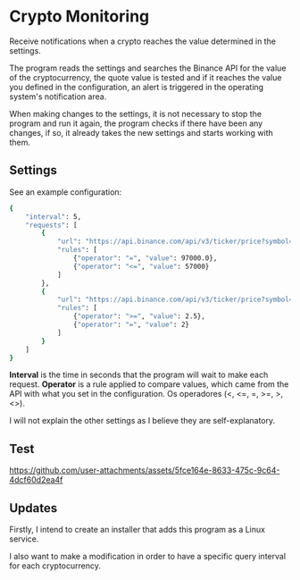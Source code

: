 # Crypto Monitoring

Receive notifications when a crypto reaches the value determined in the settings.

The program reads the settings and searches the Binance API for the value of the cryptocurrency, the quote value is tested and if it reaches the value you defined in the configuration, an alert is triggered in the operating system's notification area.

When making changes to the settings, it is not necessary to stop the program and run it again, the program checks if there have been any changes, if so, it already takes the new settings and starts working with them.

## Settings

See an example configuration:

```bash
{
    "interval": 5,
    "requests": [
        {
            "url": "https://api.binance.com/api/v3/ticker/price?symbol=BTCUSDT",
            "rules": [
                {"operator": "=", "value": 97000.0},
                {"operator": "<=", "value": 57000}
            ]
        },
        {
            "url": "https://api.binance.com/api/v3/ticker/price?symbol=DOGEUSDT",
            "rules": [
                {"operator": ">=", "value": 2.5},
                {"operator": "=", "value": 2}
            ]
        }
    ]
}
```

**Interval** is the time in seconds that the program will wait to make each request.
**Operator** is a rule applied to compare values, which came from the API with what you set in the configuration. Os operadores (<, <=, =, >=, >, <>).

I will not explain the other settings as I believe they are self-explanatory.

## Test

https://github.com/user-attachments/assets/5fce164e-8633-475c-9c64-4dcf60d2ea4f

## Updates

Firstly, I intend to create an installer that adds this program as a Linux service.

I also want to make a modification in order to have a specific query interval for each cryptocurrency.
